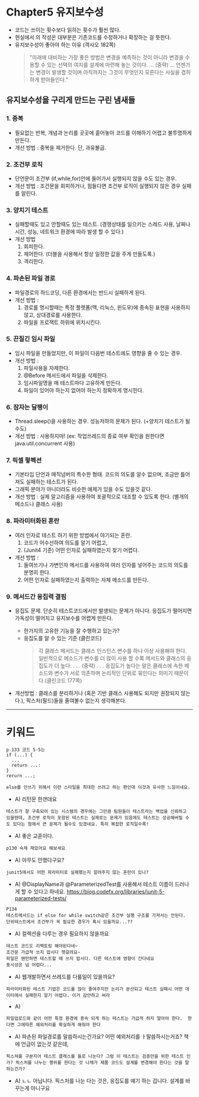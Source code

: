 # Chapter5 유지보수성

- 코드는 쓰이는 횟수보다 읽히는 횟수가 훨씬 많다.
- 현실에서 의 작성은 대부분은 기존코드를 수정하거나 확장하는 걸 뜻한다.
- 유지보수성이 좋아야 하는 이유 (객사오 182쪽)
    > "미래에 대비하는 가장 좋은 방법은 변경을 예측하는 것이 아니라 변경을 수용할 수 있는 선택의 여지를 설계에 마련해 놓는 것이다. ... (중략) ... 언젠가는 변경이 발생할 것이며 아직까지는 그것이 무엇인지 모른다는 사실을 겸허하게 받아들인다."

## 유지보수성을 구리게 만드는 구린 냄새들
### 1. 중복
- 필요없는 반복, 개념과 논리를 곳곳에 흩어놓아 코드를 이해하기 어렵고 불투명하게 만든다.
- 개선 방법 : 중복을 제거한다. 단, 과유불급.

### 2. 조건부 로직
- 단언문이 조건부 (if,while,for)안에 들어가서 실행되지 않을 수도 있는 경우.
- 개선 방법 : 조건문을 회피하거나, 힘들다면 조건부 로직이 실행되지 않은 경우 실패를 알린다.

### 3. 양치기 테스트
- 실패할때도 있고 안할때도 있는 테스트. (경쟁상태를 일으키는 스레드 사용, 날짜나 시간, 성능, 네트워크 환경에 따라 발생 할 수 있다.)
- 개선 방법 
    1. 회피한다.
    2. 제어한다. (더블을 사용해서 항상 일정한 값을 주게 만들도록.)
    3. 격리한다.
    
### 4. 파손된 파일 경로
- 파일경로의 하드코딩, 다른 환경에서는 반드시 실패하게 된다.
- 개선 방법 : 
    1. 경로를 명시할때는 특정 플랫폼(맥, 리눅스, 윈도우)에 종속된 표현을 사용하지 않고, 상대경로를 사용한다. 
    3. 파일을 프로잭트 하위에 위치시킨다.  
    
### 5. 끈질긴 임시 파일
- 임시 파일을 만들었지만, 이 파일이 다음번 테스트에도 영향을 줄 수 있는 경우.
- 개선 방법 :
    1. 파일사용을 자제한다.
    2. @Before 메서드에서 파일을 삭제한다.
    3. 임시파일명을 매 테스트마다 고유하게 만든다.
    4. 파일이 있어야 하는지 없어야 하는지 정확하게 명시힌다.
    
### 6. 잠자는 달팽이
- Thread.sleep()을 사용하는 경우. 성능저하의 문제가 된다. (+양치기 테스트가 될 수도)
- 개선 방법 : 사용하지마! (ex: 작업쓰레드의 종료 여부 확인을 원한다면 java.util.concurrent 사용)

### 7. 픽셀 펗펙션
- 기본타입 단언과 매직넘버의 특수한 형태. 코드의 의도를 알수 없으며, 조금만 틀어져도 실패하는 테스트가 된다.
- 그래픽 분야가 아니더라도 비슷한 예제가 있을 수도 있을것 같다.
- 개선 방법 : 실제 알고리즘을 사용하여 포괄적으로 대조할 수 있도록 한다. (별개의 메소드나 클래스 사용)

### 8. 파라미터화된 혼란
- 여러 인자로 테스트 하기 위한 방법에서 야기되는 혼란. 
    1. 코드가 어수선하여 의도를 알기 어렵고, 
    2. (Junit4 기준) 어떤 인자로 실패하였는지 찾기 어렵다.
- 개선 방법 :
    1. 들여쓰기나 가변인자 메서드를 사용하여 여러 인자를 넣어주는 코드의 의도를 분명히 한다.
    2. 어떤 인자로 실패하였는지 출력하는 자체 메소드를 만든다.
    
### 9. 메서드간 응집력 결핌
- 응집도 문제. 단순히 테스트코드에서만 발생되는 문제가 아니다. 응집도가 떨어지면 가독성이 떨어지고 유지보수를 어렵게 만든다.
    - 한가지의 고유한 기능을 잘 수행하고 있는가?
    - 응집도를 알 수 있는 기준 (클린코드)
        > 각 클래스 메서드는 클래스 인스턴스 변수를 하나 이상 사용해야 한다. 일반적으로 메소드가 변수를 더 많이 사용 할 수록 메서드와 클래스의 응집도가 더 높다. . . . (중략) . . . 응집도가 높다는 말은 클래스에 속한 메소드와 변수가 서로 의존하며 논리적인 단위로 묶인다는 의미기 때문이다.(클린코드 177쪽)
     
- 개선방법 : 클래스를 분리하거나 (혹은 기반 클래스 사용해도 되지만 권장되지 않는다.), 픽스처(필드)들을 줄여볼수 없는지 생각해본다.

---

# 키워드
```
p.133 코드 5-5는
if (...) {
  ...
  return ...:
}
rerurn ...;

else를 안쓰기 위해서 이런 스타일을 최대한 쓰려고 하는 편인데 이것과 유사한 느낌이네요. 
```
- A) 리턴문 한갠데요

```
테스트가 잘 구축되어 있는 시스템의 경우에는 그만큼 팀원들이 테스트라는 백업을 신뢰하고 있을텐데, 조건부 로직이 포함된 테스트는 실제로는 문제가 있음에도 테스트는 성공해버릴 수도 있다는 점에서 큰 문제가 될수도 있겠네요. 특히 복잡한 로직일수록!
```
- A) 좋은 교훈이다.

```
p130 숙제 재밌어요 해보세요
```
- A) 아무도 안했다구요?

```
junit5에서도 어떤 파라미터로 실패했는지 알려주지 않는 혼란이 있나?
```
- A) @DisplayName과 @ParameterizedTest를 사용해서 테스트 이름이 드러나게 할 수 있다고 하네요.
     https://blog.codefx.org/libraries/junit-5-parameterized-tests/

```
P134
테스트메서드는 if else for while switch같은 조건부 실행 구조를 가져서는 안된다.
단위테스트에서 조건부가 꼭 필요한 경우가 혹시 있을까요...??
```
- A) 컬렉션을 다루는 경우 필요하지 않을까요


```
테스트 코드도 리팩토링 해야된다네~
조건문 가급적 쓰지 맙시다 헷갈려요~
파일은 왠만하면 테스트할 때 쓰지 맙시다. 다른 테스트에 영향이 간다네요
동시성은 넘 어렵다...
```
- A) 웹개발하면서 쓰레드를 다룰일이 있을까요?

```
파라미터화된 테스트 기법은 코드를 많이 줄여주지만 논리가 분산되고 테스트 실패시 어떤 데이터에서 실패한지 알기 어렵다. 이거 감안하고 써라
```
- A)

```
파일업로드와 같이 어떤 특정 환경에 종속 되게 하는 테스트는 가급적 하지 말아야 한다.  한다면 그에따른 예외처리를 확실하게 해줘야 한다
```
- A) 파손된 파일경로를 말씀하시는건가요? 어떤 예외처리를 ㅏ말씀하시는거죠? 책에 언급이 없는것 같은데,

```
픽스쳐를 구분지어 테스트 클래스를 둘로 나눈다? 그럼 이 테스트는 검증만을 위한 테스트 인가? 픽스처를 나누는 행위를 한다는 것 나체가 제품 코드도 설계를 변경해야 한다는 것을 말하는건가?
```
- A) ㄴㄴ 아닙니다. 픽스처를 나눈 다는 것은, 응집도를 얘기 하는 겁니다. 설계를 바꾸는게 아니구요 